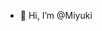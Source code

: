 - 👋 Hi, I’m @Miyuki

<!---
GEYWYD/GEYWYD is a ✨ special ✨ repository because its `README.md` (this file) appears on your GitHub profile.
You can click the Preview link to take a look at your changes.
--->
